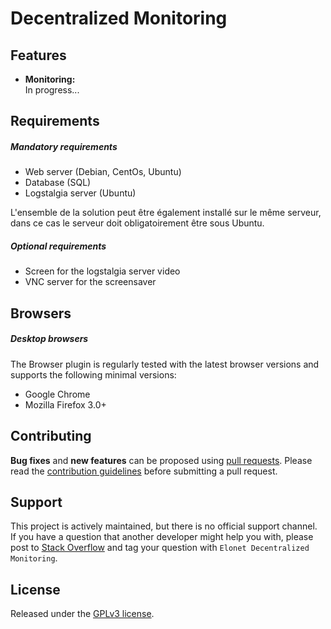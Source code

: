<h1>Decentralized Monitoring</h1>
<h2>Features</h2>
<ul>
   <li><strong>Monitoring:</strong><br>
      In progress...
   </li>
</ul>
<h2>Requirements</h2>
<h5>Mandatory requirements</h5>
<ul>
   <li>Web server (Debian, CentOs, Ubuntu)</li>
   <li>Database (SQL)</li>
   <li>Logstalgia server (Ubuntu)</li>
</ul>
<p>L'ensemble de la solution peut être également installé sur le même serveur, dans ce cas le serveur doit obligatoirement être sous Ubuntu.</p>
<h5>Optional requirements</h5>
<ul>
   <li>Screen for the logstalgia server video</li>
   <li>VNC server for the screensaver</li>
</ul>

<h2>Browsers</h2>
<h5>Desktop browsers</h5>
<p>The Browser plugin is regularly tested with the latest browser versions and supports the following minimal versions:</p>
<ul>
   <li>Google Chrome</li>
   <li>Mozilla Firefox 3.0+</li>
</ul>

<h2>Contributing</h2>
<p><strong>Bug fixes</strong> and <strong>new features</strong> can be proposed using <a href="https://github.com/Elonet/Decentralized-Monitoring/pulls">pull requests</a>.
   Please read the <a href="https://github.com/Elonet/Decentralized-Monitoring/blob/master/CONTRIBUTING.md">contribution guidelines</a> before submitting a pull request.
</p>
<h2>Support</h2>
<p>This project is actively maintained, but there is no official support channel.<br>
   If you have a question that another developer might help you with, please post to <a href="http://stackoverflow.com/questions/tagged/Elonet+Decentralized+Monitoring">Stack Overflow</a> and tag your question with <code>Elonet Decentralized Monitoring</code>.
</p>
<h2>License</h2>
<p>Released under the <a href="http://www.gnu.org/licenses/gpl-3.0.en.html">GPLv3 license</a>.</p>
